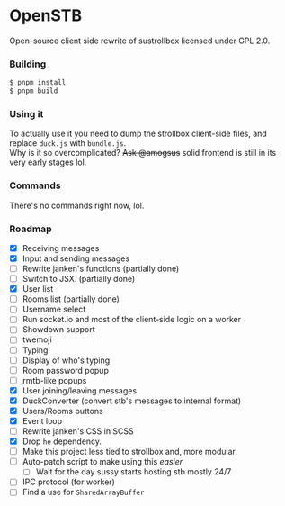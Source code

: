 # OpenSTB
Open-source client side rewrite of sustrollbox licensed under GPL 2.0.
### Building
```bash
$ pnpm install
$ pnpm build
```
### Using it
To actually use it you need to dump the strollbox client-side files, and replace `duck.js` with `bundle.js`.  
Why is it so overcomplicated? ~~Ask @amogsus~~ solid frontend is still in its very early stages lol.
### Commands
There's no commands right now, lol.
### Roadmap
- [x] Receiving messages
- [x] Input and sending messages
- [ ] Rewrite janken's functions (partially done)
- [ ] Switch to JSX. (partially done)
- [x] User list
- [ ] Rooms list (partially done)
- [ ] Username select
- [ ] Run socket.io and most of the client-side logic on a worker
- [ ] Showdown support
- [ ] twemoji
- [ ] Typing
- [ ] Display of who's typing
- [ ] Room password popup
- [ ] rmtb-like popups
- [x] User joining/leaving messages
- [x] DuckConverter (convert stb's messages to internal format)
- [x] Users/Rooms buttons
- [x] Event loop
- [ ] Rewrite janken's CSS in SCSS
- [x] Drop `he` dependency.
- [ ] Make this project less tied to strollbox and, more modular.
- [ ] Auto-patch script to make using this *easier*
    - [ ] Wait for the day sussy starts hosting stb mostly 24/7
- [ ] IPC protocol (for worker)
- [ ] Find a use for `SharedArrayBuffer`
